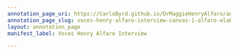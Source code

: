 ```yaml
---
annotation_page_uri: https://CarloByrd.github.io/DrMaggieHenryAlfaro/annotations/voces-henry-alfaro-interview-canvas-1-alfaro-elaborates-on-the-role-of-hispanic-as-an-identifier-and-the-complications-with-it--says-black--white-and-asian-are-identifiers-that-leave-us-out-and-hispanic-is-not-fitting--.json
annotation_page_slug: voces-henry-alfaro-interview-canvas-1-alfaro-elaborates-on-the-role-of-hispanic-as-an-identifier-and-the-complications-with-it--says-black--white-and-asian-are-identifiers-that-leave-us-out-and-hispanic-is-not-fitting--
layout: annotation_page
manifest_label: Voces Henry Alfaro Interview

---
```

